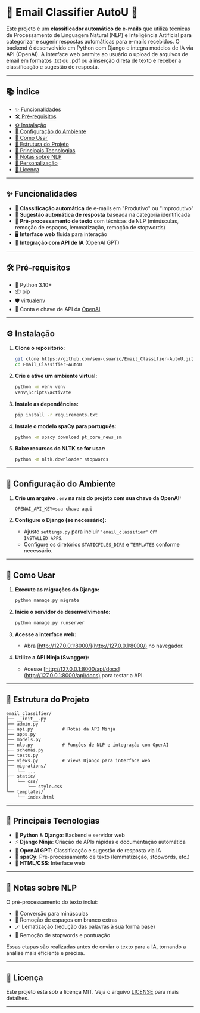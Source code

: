 # 📧 Email Classifier AutoU 🤖

Este projeto é um **classificador automático de e-mails** que utiliza técnicas de Processamento de Linguagem Natural (NLP) e Inteligência Artificial para categorizar e sugerir respostas automáticas para e-mails recebidos. O backend é desenvolvido em Python com Django e integra modelos de IA via API (OpenAI). A interface web permite ao usuário o upload de arquivos de email em formatos .txt ou .pdf ou a inserção direta de texto e receber a classificação e sugestão de resposta.

---

## 📚 Índice

- [✨ Funcionalidades](#-funcionalidades)
- [🛠️ Pré-requisitos](#️-pré-requisitos)
- [⚙️ Instalação](#️-instalação)
- [🔧 Configuração do Ambiente](#-configuração-do-ambiente)
- [🚀 Como Usar](#-como-usar)
- [📁 Estrutura do Projeto](#-estrutura-do-projeto)
- [🧰 Principais Tecnologias](#-principais-tecnologias)
- [📝 Notas sobre NLP](#-notas-sobre-nlp)
- [🎨 Personalização](#-personalização)
- [📝 Licença](#-licença)

---

## ✨ Funcionalidades

- 🤖 **Classificação automática** de e-mails em "Produtivo" ou "Improdutivo"
- 💬 **Sugestão automática de resposta** baseada na categoria identificada
- 🧹 **Pré-processamento de texto** com técnicas de NLP (minúsculas, remoção de espaços, lemmatização, remoção de stopwords)
- 🖥️ **Interface web** fluída para interação
- 🔗 **Integração com API de IA** (OpenAI GPT)

---

## 🛠️ Pré-requisitos

- 🐍 Python 3.10+
- 📦 [pip](https://pip.pypa.io/en/stable/)
- 🛡️ [virtualenv](https://virtualenv.pypa.io/en/latest/)
- 🔑 Conta e chave de API da [OpenAI](https://platform.openai.com/)

---

## ⚙️ Instalação

1. **Clone o repositório:**

   ```bash
   git clone https://github.com/seu-usuario/Email_Classifier-AutoU.git
   cd Email_Classifier-AutoU
   ```

2. **Crie e ative um ambiente virtual:**

   ```bash
   python -m venv venv
   venv\Scripts\activate
   ```

3. **Instale as dependências:**

   ```bash
   pip install -r requirements.txt
   ```

4. **Instale o modelo spaCy para português:**

   ```bash
   python -m spacy download pt_core_news_sm
   ```

5. **Baixe recursos do NLTK se for usar:**
   ```bash
   python -m nltk.downloader stopwords
   ```

---

## 🔧 Configuração do Ambiente

1. **Crie um arquivo `.env` na raiz do projeto com sua chave da OpenAI:**

   ```
   OPENAI_API_KEY=sua-chave-aqui
   ```

2. **Configure o Django (se necessário):**
   - Ajuste `settings.py` para incluir `'email_classifier'` em `INSTALLED_APPS`.
   - Configure os diretórios `STATICFILES_DIRS` e `TEMPLATES` conforme necessário.

---

## 🚀 Como Usar

1. **Execute as migrações do Django:**

   ```bash
   python manage.py migrate
   ```

2. **Inicie o servidor de desenvolvimento:**

   ```bash
   python manage.py runserver
   ```

3. **Acesse a interface web:**

   - Abra [http://127.0.0.1:8000/](http://127.0.0.1:8000/) no navegador.

4. **Utilize a API Ninja (Swagger):**
   - Acesse [http://127.0.0.1:8000/api/docs](http://127.0.0.1:8000/api/docs) para testar a API.

---

## 📁 Estrutura do Projeto

```
email_classifier/
├── __init__.py
├── admin.py
├── api.py           # Rotas da API Ninja
├── apps.py
├── models.py
├── nlp.py           # Funções de NLP e integração com OpenAI
├── schemas.py
├── tests.py
├── views.py         # Views Django para interface web
├── migrations/
│   └── ...
├── static/
│   └── css/
│       └── style.css
└── templates/
    └── index.html
```

---

## 🧰 Principais Tecnologias

- 🐍 **Python** & **Django**: Backend e servidor web
- ⚡ **Django Ninja**: Criação de APIs rápidas e documentação automática
- 🤖 **OpenAI GPT**: Classificação e sugestão de resposta via IA
- 🧠 **spaCy**: Pré-processamento de texto (lemmatização, stopwords, etc.)
- 🎨 **HTML/CSS**: Interface web

---

## 📝 Notas sobre NLP

O pré-processamento do texto inclui:

- 🔡 Conversão para minúsculas
- 🧹 Remoção de espaços em branco extras
- 🪄 Lematização (redução das palavras à sua forma base)
- 🚫 Remoção de stopwords e pontuação

Essas etapas são realizadas antes de enviar o texto para a IA, tornando a análise mais eficiente e precisa.

---

## 📝 Licença

Este projeto está sob a licença MIT. Veja o arquivo [LICENSE](LICENSE) para mais detalhes.

---
